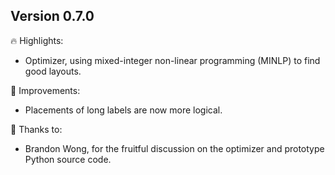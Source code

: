 
## Version 0.7.0

🔥 Highlights:
- Optimizer, using mixed-integer non-linear programming (MINLP) to find good layouts.

💪 Improvements:
- Placements of long labels are now more logical.

🙏 Thanks to:
- Brandon Wong, for the fruitful discussion on the optimizer and prototype Python source code.
